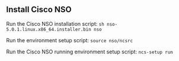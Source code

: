## Install Cisco NSO

Run the Cisco NSO installation script:
`sh nso-5.0.1.linux.x86_64.installer.bin nso`

Run the environment setup script:
`source nso/ncsrc`

Run the Cisco NSO running environment setup script:
`ncs-setup run`
